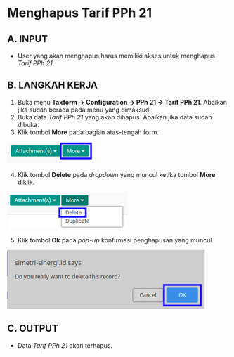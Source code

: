 # Menghapus Tarif PPh 21

## A. INPUT

* User yang akan menghapus harus memiliki akses untuk menghapus *Tarif PPh 21*.

## B. LANGKAH KERJA

1. Buka menu **Taxform -> Configuration -> PPh 21 -> Tarif PPh 21**. Abaikan jika sudah berada pada menu yang dimaksud.
2. Buka data *Tarif PPh 21* yang akan dihapus. Abaikan jika data sudah dibuka.
3. Klik tombol **More** pada bagian atas-tengah form.

![](../../img/tarif-pph-21/tombol-more.png)

4. Klik tombol **Delete** pada *dropdown* yang muncul ketika tombol **More** diklik.

![](../../img/tarif-pph-21/tombol-more-delete.png)

5. Klik tombol **Ok** pada *pop-up* konfirmasi penghapusan yang muncul.

![](../../img/tarif-pph-21/popup-konfirmasi-delete.png)

## C. OUTPUT

* Data *Tarif PPh 21* akan terhapus.
